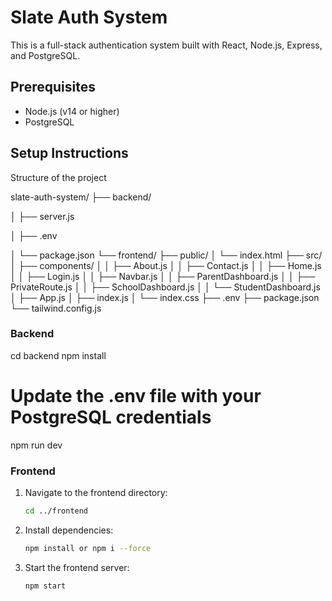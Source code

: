 # Slate Auth System

This is a full-stack authentication system built with React, Node.js, Express, and PostgreSQL.

## Prerequisites

- Node.js (v14 or higher)
- PostgreSQL

## Setup Instructions

Structure of the project

slate-auth-system/
├── backend/

│   ├── server.js

│   ├── .env

│   └── package.json
└── frontend/
    ├── public/
    │   └── index.html
    ├── src/
    │   ├── components/
    │   │   ├── About.js
    │   │   ├── Contact.js
    │   │   ├── Home.js
    │   │   ├── Login.js
    │   │   ├── Navbar.js
    │   │   ├── ParentDashboard.js
    │   │   ├── PrivateRoute.js
    │   │   ├── SchoolDashboard.js
    │   │   └── StudentDashboard.js
    │   ├── App.js
    │   ├── index.js
    │   └── index.css
    ├── .env
    ├── package.json
    └── tailwind.config.js

    
### Backend   

cd backend
npm install
# Update the .env file with your PostgreSQL credentials
npm run dev

### Frontend

1. Navigate to the frontend directory:
   ```sh
   cd ../frontend
   ```

2. Install dependencies:
   ```sh
   npm install or npm i --force
   ```

4. Start the frontend server:
   ```sh
   npm start
   ```
